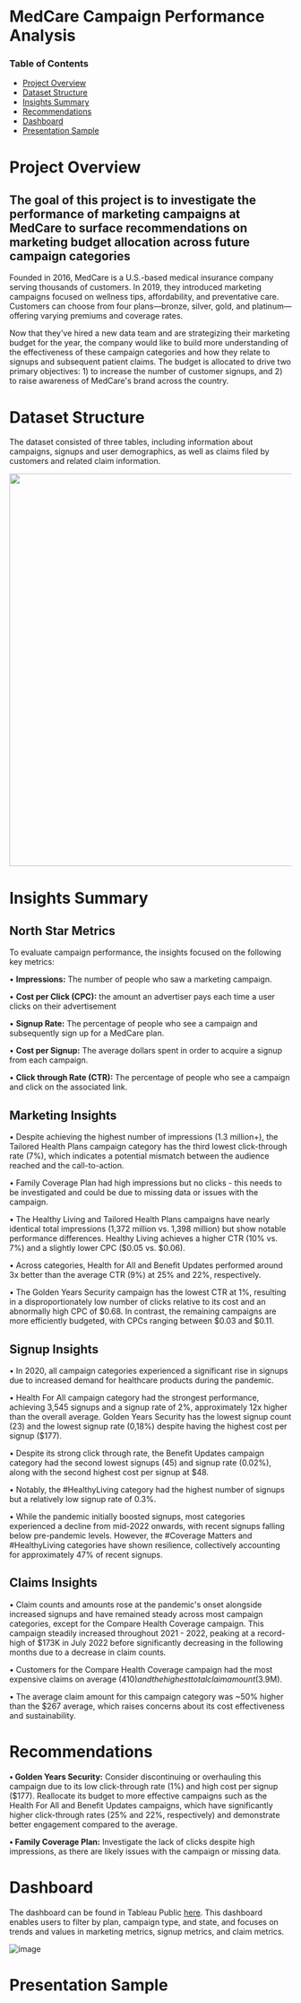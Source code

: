 # MedCare Campaign Performance Analysis

### Table of Contents
- [Project Overview](#project-overview)
- [Dataset Structure](#dataset-structure)
- [Insights Summary](#insights-summary)
- [Recommendations](#recommendations)
- [Dashboard](#dashboard)
- [Presentation Sample](#presentation-sample)

# Project Overview

## The goal of this project is to investigate the performance of marketing campaigns at MedCare to surface recommendations on marketing budget allocation across future campaign categories

Founded in 2016, MedCare is a U.S.-based medical insurance company serving thousands of customers. In 2019, they introduced marketing campaigns focused on wellness tips, affordability, and preventative care. Customers can choose from four plans—bronze, silver, gold, and platinum—offering varying premiums and coverage rates.

Now that they’ve hired a new data team and are strategizing their marketing budget for the year, the company would like to build more understanding of the effectiveness of these campaign categories and how they relate to signups and subsequent patient claims. The budget is allocated to drive two primary objectives: 1) to increase the number of customer signups, and 2) to raise awareness of MedCare's brand across the country.

# Dataset Structure

The dataset consisted of three tables, including information about campaigns, signups and user demographics, as well as claims filed by customers and related claim information.

<img src="https://github.com/user-attachments/assets/0b9119c9-8e15-499a-97a0-193203728228" width="700">



# Insights Summary

## North Star Metrics

To evaluate campaign performance, the insights focused on the following key metrics:

•	**Impressions:** The number of people who saw a marketing campaign.

•	**Cost per Click (CPC):** the amount an advertiser pays each time a user clicks on their advertisement

•	**Signup Rate:** The percentage of people who see a campaign and subsequently sign up for a MedCare plan.

•	**Cost per Signup:** The average dollars spent in order to acquire a signup from each campaign.

•	**Click through Rate (CTR):** The percentage of people who see a campaign and click on the associated link.

## Marketing Insights

•	Despite achieving the highest number of impressions (1.3 million+), the Tailored Health Plans campaign category has the third lowest click-through rate (7%), which indicates a potential mismatch between the audience reached and the call-to-action.

•	Family Coverage Plan had high impressions but no clicks - this needs to be investigated and could be due to missing data or issues with the campaign.

•	The Healthy Living and Tailored Health Plans campaigns have nearly identical total impressions (1,372 million vs. 1,398 million) but show notable performance differences. Healthy Living achieves a higher CTR (10% vs. 7%) and a slightly lower CPC ($0.05 vs. $0.06). 

•	Across categories, Health for All and Benefit Updates performed around 3x better than the average CTR (9%) at 25% and 22%, respectively.

•	The Golden Years Security campaign has the lowest CTR at 1%, resulting in a disproportionately low number of clicks relative to its cost and an abnormally high CPC of $0.68. In contrast, the remaining campaigns are more efficiently budgeted, with CPCs ranging between $0.03 and $0.11.

## Signup Insights

•	In 2020, all campaign categories experienced a significant rise in signups due to increased demand for healthcare products during the pandemic.

•	Health For All campaign category had the strongest performance, achieving 3,545 signups and a signup rate of 2%, approximately 12x higher than the overall average. Golden Years Security has the lowest signup count (23) and the lowest signup rate (0,18%) despite having the highest cost per signup ($177).

•	Despite its strong click through rate, the Benefit Updates campaign category had the second lowest signups (45) and signup rate (0.02%), along with the second highest cost per signup at $48.

•	Notably, the #HealthyLiving category had the highest number of signups but a relatively low signup rate of 0.3%.

•	While the pandemic initially boosted signups, most categories experienced a decline from mid-2022 onwards, with recent signups falling below pre-pandemic levels. However, the #Coverage Matters and #HealthyLiving categories have shown resilience, collectively accounting for approximately 47% of recent signups.


## Claims Insights

•	Claim counts and amounts rose at the pandemic's onset alongside increased signups and have remained steady across most campaign categories, except for the Compare Health Coverage campaign. This campaign steadily increased throughout 2021 - 2022, peaking at a record-high of $173K in July 2022 before significantly decreasing in the following months due to a decrease in claim counts.

•	Customers for the Compare Health Coverage campaign had the most expensive claims on average ($410) and the highest total claim amount ($3.9M).  

•	The average claim amount for this campaign category was ~50% higher than the $267 average, which raises concerns about its cost effectiveness and sustainability. 


# Recommendations

**•	Golden Years Security:** Consider discontinuing or overhauling this campaign due to its low click-through rate (1%) and high cost per signup ($177). Reallocate its budget to more effective campaigns such as the Health For All and Benefit Updates campaigns, which have significantly higher click-through rates (25% and 22%, respectively) and demonstrate better engagement compared to the average.

**•	Family Coverage Plan:** Investigate the lack of clicks despite high impressions, as there are likely issues with the campaign or missing data.


# Dashboard

The dashboard can be found in Tableau Public [here](https://public.tableau.com/app/profile/tyrique.klassen/viz/MedCareDashboard/CampaignCategoryDashboard?publish=yes). This dashboard enables users to filter by plan, campaign type, and state, and focuses on trends and values in marketing metrics, signup metrics, and claim metrics.

![image](https://github.com/user-attachments/assets/d13b432a-ad25-4d7e-9821-6b76f2b60d96)



# Presentation Sample
